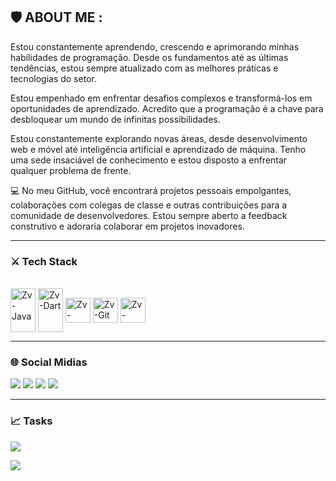 ## 🛡️ ABOUT ME :


Estou constantemente aprendendo, crescendo e aprimorando minhas habilidades de programação. Desde os fundamentos até as últimas tendências, estou sempre atualizado com as melhores práticas e tecnologias do setor. 

Estou empenhado em enfrentar desafios complexos e transformá-los em oportunidades de aprendizado. Acredito que a programação é a chave para desbloquear um mundo de infinitas possibilidades. 

Estou constantemente explorando novas áreas, desde desenvolvimento web e móvel até inteligência artificial e aprendizado de máquina. Tenho uma sede insaciável de conhecimento e estou disposto a enfrentar qualquer problema de frente. 

💻 No meu GitHub, você encontrará projetos pessoais empolgantes, colaborações com colegas de classe e outras contribuições para a comunidade de desenvolvedores. Estou sempre aberto a feedback construtivo e adoraria colaborar em projetos inovadores. 

---

### ⚔️ Tech Stack

<div style="display: inline_block"><br>
<img align="center"alt="Zv-Java"height="70"width="40"src="https://cdn.jsdelivr.net/gh/devicons/devicon/icons/java/java-original-wordmark.svg"/>
<img align="center"alt="Zv-Dart"height="70"width="40" src="https://cdn.jsdelivr.net/gh/devicons/devicon/icons/dart/dart-original-wordmark.svg" />
<img align="center"alt="Zv-Flutter"height="40"width="40"src="https://cdn.jsdelivr.net/gh/devicons/devicon/icons/flutter/flutter-original.svg" />
<img align="center"alt="Zv-Git"height="40"width="40"src="https://cdn.jsdelivr.net/gh/devicons/devicon/icons/git/git-original.svg" />
<img align="center"alt="Zv-Python"height="40"width="40"src="https://cdn.jsdelivr.net/gh/devicons/devicon/icons/python/python-original.svg" />
          
 </div>
 
---

### 🌐 Social Midias

<div> 
  <a href="" target="_blank"><img src="https://img.shields.io/badge/-Instagram-%23E4405F?style=for-the-badge&logo=instagram&logoColor=white" target="_blank"></a>
 <a href="" target="_blank"><img src="https://img.shields.io/badge/Discord-7289DA?style=for-the-badge&logo=discord&logoColor=white" target="_blank"></a> 
  <a href = ""><img src="https://img.shields.io/badge/-Gmail-%23333?style=for-the-badge&logo=gmail&logoColor=white" target="_blank"></a>
  <a href="" target="_blank"><img src="https://img.shields.io/badge/-LinkedIn-%230077B5?style=for-the-badge&logo=linkedin&logoColor=white" target="_blank"></a> 
</div>

---

### 📈 Tasks

![](https://github-readme-stats.vercel.app/api/top-langs/?username=Zavisas&theme=dracula&hide_border=false&include_all_commits=true&count_private=true&layout=compact)

[![](https://visitcount.itsvg.in/api?id=Zavisas&icon=0&color=1)](https://visitcount.itsvg.in) 
